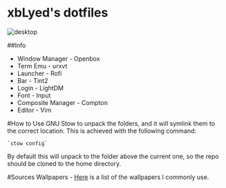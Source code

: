 xbLyed's dotfiles
=====================

![desktop](http://i.imgur.com/K2rvc6Y.png)

##Info
* Window Manager - Openbox
* Term Emu - urxvt
* Launcher - Rofi
* Bar - Tint2
* Login - LightDM
* Font - Input
* Composite Manager - Compton
* Editor - Vim

#How to
Use GNU Stow to unpack the folders, and it will symlink them to the correct location. This is achieved with the following command:

    `stow config`
    
By default this will unpack to the folder above the current one, so the repo should be cloned to the home directory.

#Sources
Wallpapers - [Here](http://imgur.com/a/8dlRM) is a list of the wallpapers I commonly use.
